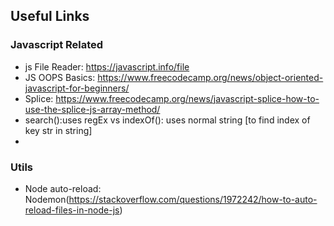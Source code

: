 ## Useful Links


### Javascript Related
- js File Reader: https://javascript.info/file
- JS OOPS Basics: https://www.freecodecamp.org/news/object-oriented-javascript-for-beginners/
- Splice: https://www.freecodecamp.org/news/javascript-splice-how-to-use-the-splice-js-array-method/
- search():uses regEx vs indexOf(): uses normal string [to find index of key str in string]
- 
### Utils
- Node auto-reload: Nodemon(https://stackoverflow.com/questions/1972242/how-to-auto-reload-files-in-node-js)
